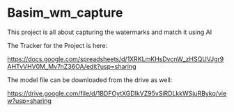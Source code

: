 # Basim_wm_capture
This project is all about capturing the watermarks and match it using AI

The Tracker for the Project is here:

https://docs.google.com/spreadsheets/d/1XRKLmKHsDvcnW_zHSQUVJgr9AHTvVHV0M_Mv7nZ36OA/edit?usp=sharing


The model file can be downloaded from the drive as well:


https://drive.google.com/file/d/1BDFOytXGDIkVZ95vSiRDLkkWSjuRBykq/view?usp=sharing
